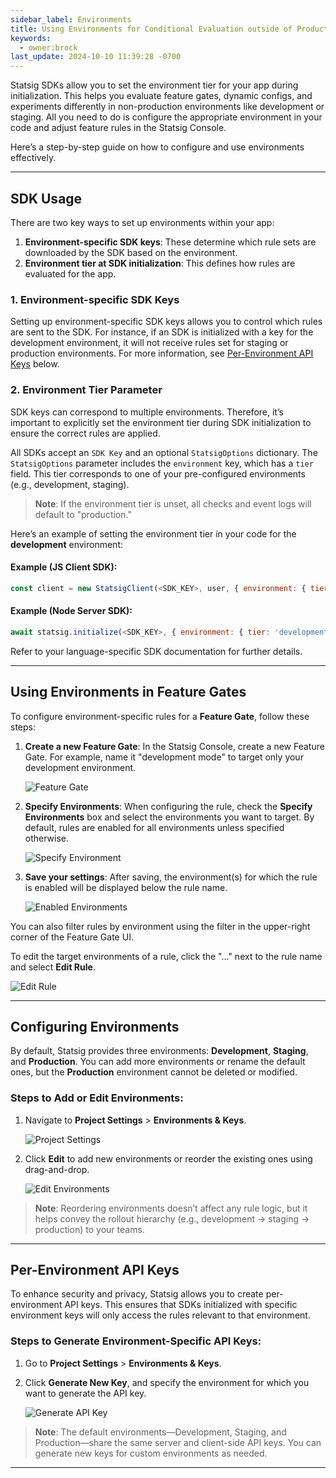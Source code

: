 ```yaml
---
sidebar_label: Environments
title: Using Environments for Conditional Evaluation outside of Production
keywords:
  - owner:brock
last_update: 2024-10-10 11:39:28 -0700
---
```


Statsig SDKs allow you to set the environment tier for your app during initialization. This helps you evaluate feature gates, dynamic configs, and experiments differently in non-production environments like development or staging. All you need to do is configure the appropriate environment in your code and adjust feature rules in the Statsig Console.

Here’s a step-by-step guide on how to configure and use environments effectively.

---

## SDK Usage

There are two key ways to set up environments within your app:

1. **Environment-specific SDK keys**: These determine which rule sets are downloaded by the SDK based on the environment.
2. **Environment tier at SDK initialization**: This defines how rules are evaluated for the app.

### 1. Environment-specific SDK Keys

Setting up environment-specific SDK keys allows you to control which rules are sent to the SDK. For instance, if an SDK is initialized with a key for the development environment, it will not receive rules set for staging or production environments. For more information, see [Per-Environment API Keys](#per-environment-api-keys) below.

### 2. Environment Tier Parameter

SDK keys can correspond to multiple environments. Therefore, it’s important to explicitly set the environment tier during SDK initialization to ensure the correct rules are applied.

All SDKs accept an `SDK Key` and an optional `StatsigOptions` dictionary. The `StatsigOptions` parameter includes the `environment` key, which has a `tier` field. This tier corresponds to one of your pre-configured environments (e.g., development, staging).

> **Note**: If the environment tier is unset, all checks and event logs will default to "production."

Here’s an example of setting the environment tier in your code for the **development** environment:

#### Example (JS Client SDK):

```javascript
const client = new StatsigClient(<SDK_KEY>, user, { environment: { tier: 'development' } });
```

#### Example (Node Server SDK):

```javascript
await statsig.initialize(<SDK_KEY>, { environment: { tier: 'development' } });
```

Refer to your language-specific SDK documentation for further details.

---

## Using Environments in Feature Gates

To configure environment-specific rules for a **Feature Gate**, follow these steps:

1. **Create a new Feature Gate**: In the Statsig Console, create a new Feature Gate. For example, name it "development mode" to target only your development environment.
   
   ![Feature Gate](https://user-images.githubusercontent.com/101903926/221443079-59d81448-d070-4da0-a010-f038016a6b09.png)

2. **Specify Environments**: When configuring the rule, check the **Specify Environments** box and select the environments you want to target. By default, rules are enabled for all environments unless specified otherwise.

   ![Specify Environment](https://user-images.githubusercontent.com/101903926/221443202-de70eab5-68d5-4173-8f6d-7c680762212e.png)

3. **Save your settings**: After saving, the environment(s) for which the rule is enabled will be displayed below the rule name.
   
   ![Enabled Environments](https://user-images.githubusercontent.com/101903926/221443319-597f1e1e-facc-41a0-8b7a-dcff0fec4405.png)

You can also filter rules by environment using the filter in the upper-right corner of the Feature Gate UI.

To edit the target environments of a rule, click the "..." next to the rule name and select **Edit Rule**.

   ![Edit Rule](https://user-images.githubusercontent.com/101903926/221443425-c8a5e4fe-f49a-47f9-96a7-568ef2f2dd5d.png)

---

## Configuring Environments

By default, Statsig provides three environments: **Development**, **Staging**, and **Production**. You can add more environments or rename the default ones, but the **Production** environment cannot be deleted or modified.

### Steps to Add or Edit Environments:

1. Navigate to **Project Settings** > **Environments & Keys**.

   ![Project Settings](https://user-images.githubusercontent.com/101903926/221449870-797a2f0f-9310-48ce-b299-d4aaf9bd61fb.png)

2. Click **Edit** to add new environments or reorder the existing ones using drag-and-drop.

   ![Edit Environments](https://user-images.githubusercontent.com/101903926/221449939-0ba6e53f-bad1-4600-ac99-1833d55230be.png)

> **Note**: Reordering environments doesn’t affect any rule logic, but it helps convey the rollout hierarchy (e.g., development -> staging -> production) to your teams.

---

## Per-Environment API Keys

To enhance security and privacy, Statsig allows you to create per-environment API keys. This ensures that SDKs initialized with specific environment keys will only access the rules relevant to that environment.

### Steps to Generate Environment-Specific API Keys:

1. Go to **Project Settings** > **Environments & Keys**.

2. Click **Generate New Key**, and specify the environment for which you want to generate the API key.

   ![Generate API Key](https://user-images.githubusercontent.com/101903926/221450416-44348e77-631a-4ae1-98d1-00d5a4c282ad.png)

> **Note**: The default environments—Development, Staging, and Production—share the same server and client-side API keys. You can generate new keys for custom environments as needed.

---
